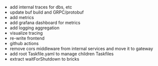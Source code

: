 - add internal traces for dbs, etc
- update buf build and GRPC/protobuf
- add metrics
- add grafana dashboard for metrics
- add logging aggregation
- visualize tracing
- re-write frontend
- github actions
- remove cors middleware from internal services and move it to gateway
- add root Taskfile.yaml to manage children Taskfiles
- extract waitForShutdown to bricks
